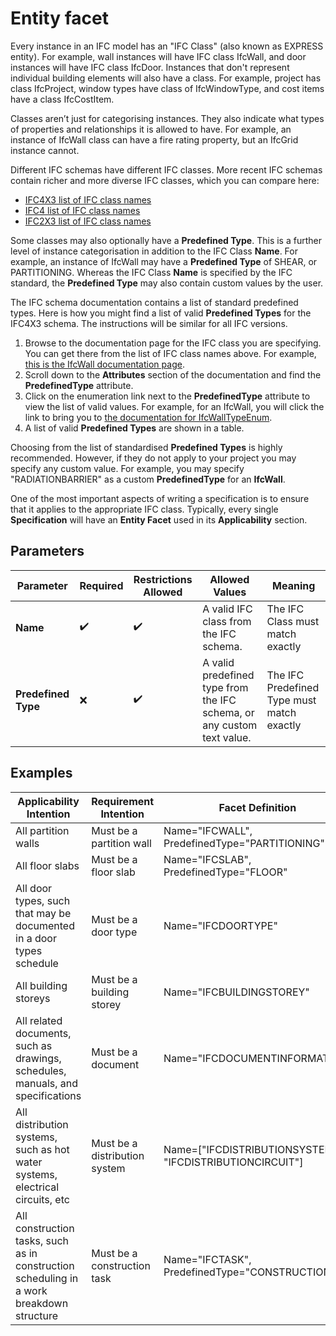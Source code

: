 # Entity facet

Every instance in an IFC model has an "IFC Class" (also known as EXPRESS entity). For example, wall instances will have IFC class IfcWall, and door instances will have IFC class IfcDoor. Instances that don't represent individual building elements will also have a class. For example, project has class IfcProject, window types have class of IfcWindowType, and cost items have a class IfcCostItem.

Classes aren’t just for categorising instances. They also indicate what types of properties and relationships it is allowed to have. For example, an instance of IfcWall class can have a fire rating property, but an IfcGrid instance cannot.

Different IFC schemas have different IFC classes. More recent IFC schemas contain richer and more diverse IFC classes, which you can compare here:

 - [IFC4X3 list of IFC class names](http://ifc43-docs.standards.buildingsmart.org/IFC/RELEASE/IFC4x3/HTML/annex-b1.html)
 - [IFC4 list of IFC class names](https://standards.buildingsmart.org/IFC/RELEASE/IFC4/ADD2_TC1/HTML/link/alphabeticalorder-entities.htm)
 - [IFC2X3 list of IFC class names](https://standards.buildingsmart.org/IFC/RELEASE/IFC2x3/TC1/HTML/alphabeticalorder_entities.htm)

Some classes may also optionally have a **Predefined Type**. This is a further level of instance categorisation in addition to the IFC Class **Name**. For example, an instance of IfcWall may have a **Predefined Type** of SHEAR, or PARTITIONING. Whereas the IFC Class **Name** is specified by the IFC standard, the **Predefined Type** may also contain custom values by the user.

The IFC schema documentation contains a list of standard predefined types. Here is how you might find a list of valid **Predefined Types** for the IFC4X3 schema. The instructions will be similar for all IFC versions.

 1. Browse to the documentation page for the IFC class you are specifying. You can get there from the list of IFC class names above. For example, [this is the IfcWall documentation page](http://ifc43-docs.standards.buildingsmart.org/IFC/RELEASE/IFC4x3/HTML/lexical/IfcWall.htm).
 2. Scroll down to the **Attributes** section of the documentation and find the **PredefinedType** attribute.
 3. Click on the enumeration link next to the **PredefinedType** attribute to view the list of valid values. For example, for an IfcWall, you will click the link to bring you to [the documentation for IfcWallTypeEnum](http://ifc43-docs.standards.buildingsmart.org/IFC/RELEASE/IFC4x3/HTML/lexical/IfcWallTypeEnum.htm).
 4. A list of valid **Predefined Types** are shown in a table.

Choosing from the list of standardised **Predefined Types** is highly recommended. However, if they do not apply to your project you may specify any custom value. For example, you may specify "RADIATIONBARRIER" as a custom **PredefinedType** for an **IfcWall**.

One of the most important aspects of writing a specification is to ensure that it applies to the appropriate IFC class. Typically, every single **Specification** will have an **Entity Facet** used in its **Applicability** section.

## Parameters

Parameter | Required | Restrictions Allowed | Allowed Values | Meaning
--- | --- | --- | --- | ---
**Name** | ✔️ | ✔️ | A valid IFC class from the IFC schema. | The IFC Class must match exactly
**Predefined Type** | ❌ | ✔️ | A valid predefined type from the IFC schema, or any custom text value. | The IFC Predefined Type must match exactly

## Examples

Applicability Intention | Requirement Intention | Facet Definition
--- | --- | ---
All partition walls | Must be a partition wall | Name="IFCWALL", PredefinedType="PARTITIONING"
All floor slabs | Must be a floor slab | Name="IFCSLAB", PredefinedType="FLOOR"
All door types, such that may be documented in a door types schedule | Must be a door type | Name="IFCDOORTYPE"
All building storeys | Must be a building storey | Name="IFCBUILDINGSTOREY"
All related documents, such as drawings, schedules, manuals, and specifications | Must be a document | Name="IFCDOCUMENTINFORMATION"
All distribution systems, such as hot water systems, electrical circuits, etc | Must be a distribution system | Name=["IFCDISTRIBUTIONSYSTEM", "IFCDISTRIBUTIONCIRCUIT"]
All construction tasks, such as in construction scheduling in a work breakdown structure | Must be a construction task | Name="IFCTASK", PredefinedType="CONSTRUCTION"

